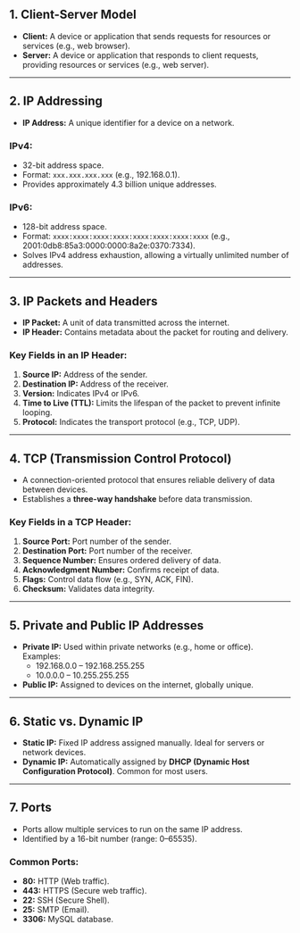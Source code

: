 ## 1. **Client-Server Model**
- **Client:** A device or application that sends requests for resources or services (e.g., web browser).
- **Server:** A device or application that responds to client requests, providing resources or services (e.g., web server).

---

## 2. **IP Addressing**
- **IP Address:** A unique identifier for a device on a network.

### **IPv4:**
- 32-bit address space.
- Format: `xxx.xxx.xxx.xxx` (e.g., 192.168.0.1).
- Provides approximately 4.3 billion unique addresses.

### **IPv6:**
- 128-bit address space.
- Format: `xxxx:xxxx:xxxx:xxxx:xxxx:xxxx:xxxx:xxxx` (e.g., 2001:0db8:85a3:0000:0000:8a2e:0370:7334).
- Solves IPv4 address exhaustion, allowing a virtually unlimited number of addresses.

---

## 3. **IP Packets and Headers**
- **IP Packet:** A unit of data transmitted across the internet.
- **IP Header:** Contains metadata about the packet for routing and delivery.

### Key Fields in an IP Header:
1. **Source IP:** Address of the sender.
2. **Destination IP:** Address of the receiver.
3. **Version:** Indicates IPv4 or IPv6.
4. **Time to Live (TTL):** Limits the lifespan of the packet to prevent infinite looping.
5. **Protocol:** Indicates the transport protocol (e.g., TCP, UDP).

---

## 4. **TCP (Transmission Control Protocol)**
- A connection-oriented protocol that ensures reliable delivery of data between devices.
- Establishes a **three-way handshake** before data transmission.

### Key Fields in a TCP Header:
1. **Source Port:** Port number of the sender.
2. **Destination Port:** Port number of the receiver.
3. **Sequence Number:** Ensures ordered delivery of data.
4. **Acknowledgment Number:** Confirms receipt of data.
5. **Flags:** Control data flow (e.g., SYN, ACK, FIN).
6. **Checksum:** Validates data integrity.

---

## 5. **Private and Public IP Addresses**
- **Private IP:** Used within private networks (e.g., home or office). Examples:
  - 192.168.0.0 – 192.168.255.255
  - 10.0.0.0 – 10.255.255.255
- **Public IP:** Assigned to devices on the internet, globally unique.

---

## 6. **Static vs. Dynamic IP**
- **Static IP:** Fixed IP address assigned manually. Ideal for servers or network devices.
- **Dynamic IP:** Automatically assigned by **DHCP (Dynamic Host Configuration Protocol)**. Common for most users.

---

## 7. **Ports**
- Ports allow multiple services to run on the same IP address.
- Identified by a 16-bit number (range: 0–65535).

### Common Ports:
- **80:** HTTP (Web traffic).
- **443:** HTTPS (Secure web traffic).
- **22:** SSH (Secure Shell).
- **25:** SMTP (Email).
- **3306:** MySQL database.


